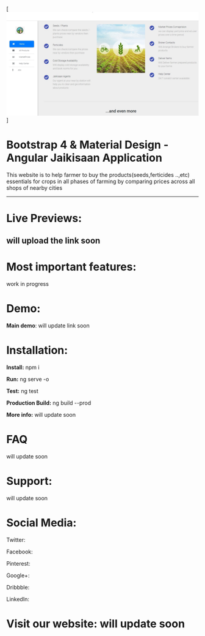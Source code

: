 [![Jaikisaan Project](./src/assets/img/website.jpg)]

# Bootstrap 4 & Material Design - Angular Jaikisaan Application

This website is to help farmer to buy the products(seeds,ferticides ..,etc) essentials for crops in all phases of farming by comparing prices across all shops of nearby cities

________

# Live Previews: 
## will upload the link soon 

# Most important features:

work in progress

# Demo:  
**Main demo**: will update link soon

# Installation:

**Install:** 
npm i

**Run:**
ng serve -o

**Test:**
ng test 

**Production Build:**
ng build --prod

**More info:**
will update soon

# FAQ
will update soon

# Support:
will update soon



# Social Media:  

Twitter: 

Facebook: 

Pinterest: 

Google+:   

Dribbble: 

LinkedIn: 

# Visit our website: will update soon
